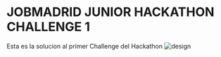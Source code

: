 # JOBMADRID JUNIOR HACKATHON CHALLENGE 1

Esta es la solucion al primer Challenge del Hackathon
![design](https://user-images.githubusercontent.com/63797901/143689902-ee717054-f4b7-45b6-9b7d-07d14fa66624.png)

